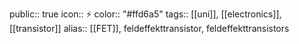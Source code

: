 public:: true
icon:: ⚡
color:: "#ffd6a5"
tags:: [[uni]], [[electronics]], [[transistor]] 
alias:: [[FET]], feldeffekttransistor, feldeffekttransistors

